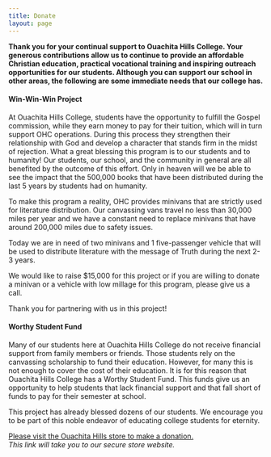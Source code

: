 ```yaml
---
title: Donate
layout: page
---
```

**Thank you for your continual support to Ouachita Hills College. Your generous
contributions allow us to continue to provide an affordable Christian education,
practical vocational training and inspiring outreach opportunities for our students.
Although you can support our school in other areas, the following are some immediate needs
that our college has.**

#### Win-Win-Win Project  
At Ouachita Hills College, students have the opportunity to fulfill the Gospel commission, while they earn money to pay for their tuition, which will in turn support OHC operations. During this process they strengthen their relationship with God and develop a character that stands firm in the midst of rejection.  What a great blessing this program is to our students and to humanity!  Our students, our school, and the community in general are all benefited by the outcome of this effort.  Only in heaven will we be able to see the impact that the 500,000 books that have been distributed during the last 5 years by students had on humanity.

To make this program a reality, OHC provides minivans that are strictly used for literature distribution.  Our canvassing vans travel no less than 30,000 miles per year and we have a constant need to replace minivans that have around 200,000 miles due to safety issues.

Today we are in need of two minivans and 1 five-passenger vehicle that will be used to distribute literature with the message of Truth during the next 2-3 years.

We would like to raise $15,000 for this project or if you are willing to donate a minivan or a vehicle with low millage for this program, please give us a call.

Thank you for partnering with us in this project!

#### Worthy Student Fund
Many of our students here at Ouachita Hills College do not receive financial support from family members or friends.  Those students rely on the canvassing scholarship to fund their education. However, for many this is not enough to cover the cost of their education.  It is for this reason that Ouachita Hills College has a Worthy Student Fund.  This funds give us an opportunity to help students that lack financial support and that fall short of funds to pay for their semester at school.   

This project has already blessed dozens of our students.  We encourage you to be part of this noble endeavor of educating college students for eternity.

[Please visit the Ouachita Hills store to make a donation.](http://store.ouachitahills.org/products/donate)  
*This link will take you to our secure store website.*
